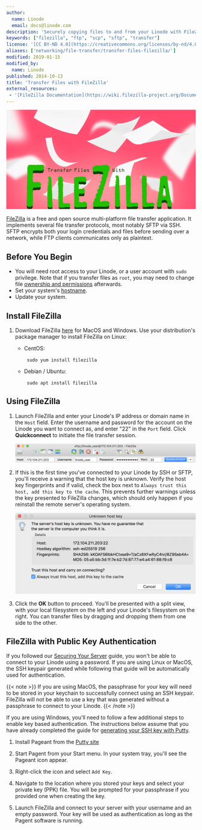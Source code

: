 ```yaml
---
author:
  name: Linode
  email: docs@linode.com
description: 'Securely copying files to and from your Linode with FileZilla, a free and open source file transfer client for Linux, OS X, and Windows systems.'
keywords: ["filezilla", "ftp", "scp", "sftp", "transfer"]
license: '[CC BY-ND 4.0](https://creativecommons.org/licenses/by-nd/4.0)'
aliases: ['networking/file-transfer/transfer-files-filezilla/']
modified: 2019-01-15
modified_by:
  name: Linode
published: 2014-10-13
title: 'Transfer Files with FileZilla'
external_resources:
 - '[FileZilla Documentation](https://wiki.filezilla-project.org/Documentation)'
---
```


![Transfer Files with FileZilla](transfer-files-with-filezilla.png "Transfer Files with FileZilla")

[FileZilla](https://filezilla-project.org/) is a free and open source multi-platform file transfer application. It implements several file transfer protocols, most notably SFTP via SSH. SFTP encrypts both your login credentials and files before sending over a network, while FTP clients communicates only as plaintext.


## Before You Begin

- You will need root access to your Linode, or a user account with `sudo` privilege. Note that if you transfer files as `root`, you may need to change file [ownership and permissions](/docs/tools-reference/linux-users-and-groups) afterwards.
- Set your system's [hostname](/docs/getting-started/#setting-the-hostname).
- Update your system.


## Install FileZilla

1.  Download FileZilla [here](https://filezilla-project.org/download.php) for MacOS and Windows. Use your distribution's package manager to install FileZilla on Linux:

     - CentOS:

            sudo yum install filezilla

     - Debian / Ubuntu:

            sudo apt install filezilla

## Using FileZilla

1.  Launch FileZilla and enter your Linode's IP address or domain name in the `Host` field. Enter the username and password for the account on the Linode you want to connect as, and enter "22" in the `Port` field. Click **Quickconnect** to initiate the file transfer session.

    ![FileZilla Quickconnect](filezilla-quick-connect.png "FileZilla Quickconnect")

1.  If this is the first time you've connected to your Linode by SSH or SFTP, you'll receive a warning that the host key is unknown. Verify the host key fingerprints and if valid, check the box next to `Always trust this host, add this key to the cache`. This prevents further warnings unless the key presented to FileZilla changes, which should only happen if you reinstall the remote server's operating system.

    ![FileZilla unknown SSH host key](filezilla-unknown-key.png "FileZilla unknown SSH host key")

1.  Click the **OK** button to proceed. You'll be presented with a split view, with your local filesystem on the left and your Linode's filesystem on the right. You can transfer files by dragging and dropping them from one side to the other.

## FileZilla with Public Key Authentication

If you followed our [Securing Your Server](/docs/security/securing-your-server) guide, you won't be able to connect to your Linode using a password. If you are using Linux or MacOS, the SSH keypair generated while following that guide will be automatically used for authentication.

{{< note >}}
If you are using MacOS, the passphrase for your key will need to be stored in your keychain to successfully connect using an SSH keypair. FileZilla will not be able to use a key that was generated without a passphrase to connect to your Linode.
{{< /note >}}

If you are using Windows, you'll need to follow a few additional steps to enable key based authentication. The instructions below assume that you have already completed the guide for [generating your SSH key with Putty](/docs/security/use-public-key-authentication-with-ssh#windows-operating-system).

1.  Install Pageant from the [Putty site](http://www.chiark.greenend.org.uk/~sgtatham/putty/download.html)

1.  Start Pagent from your Start menu. In your system tray, you'll see the Pageant icon appear.

1.  Right-click the icon and select `Add Key`.

1.  Navigate to the location where you stored your keys and select your private key (PPK) file. You will be prompted for your passphrase if you provided one when creating the key.

1.  Launch FileZilla and connect to your server with your username and an empty password.  Your key will be used as authentication as long as the Pagent software is running.
